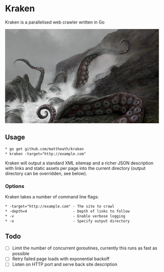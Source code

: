# Kraken

Kraken is a parallelised web crawler written in Go

![](docs/kraken.jpg)

## Usage

	* go get github.com/mattheath/kraken
	* kraken -target="http://example.com"

Kraken will output a standard XML sitemap and a richer JSON description with links and static assets per page into the current directory (output directory can be overridden, see below).

### Options

Kraken takes a number of command line flags:

	* -target="http://example.com" - The site to crawl
	* -depth=4                     - Depth of links to follow
	* -v                           - Enable verbose logging
	* -o                           - Specify output directory

## Todo

 - [ ] Limit the number of concurrent goroutines, currently this runs as fast as possible
 - [ ] Retry failed page loads with exponential backoff
 - [ ] Listen on HTTP port and serve back site description
